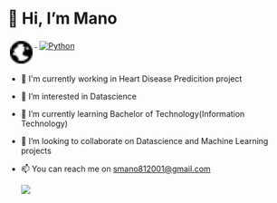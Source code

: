 <h1> 👋 Hi, I’m Mano</h1>
 <a href="https://github.com/Mano181" target="_blank" rel="noopener noreferrer"> <img src="https://raw.githubusercontent.com/iconic/open-iconic/master/svg/globe.svg" alt="Python" height="40" style="vertical-align:top; margin:4px"> </a>
 <a href="https://www.linkedin.com/in/mano-s-202519191/" target="_blank" rel="noopener noreferrer"> <img src="https://cdn.jsdelivr.net/npm/simple-icons@v3/icons/linkedin.svg" alt="Python" height="40" style="vertical-align:top; margin:4px"></a>

- 🔭 I'm currently working in Heart Disease Predicition project
- 👀 I’m interested in Datascience
- 🌱 I’m currently learning Bachelor of Technology(Information Technology)
- 💞️ I’m looking to collaborate on Datascience and Machine Learning projects
- 📫 You can  reach me on smano812001@gmail.com



   ![](https://visitor-badge.laobi.icu/badge?page_id=Mano181.Mano181)
<!---
Mano181/Mano181 is a ✨ special ✨ repository because its `README.md` (this file) appears on your GitHub profile.
You can click the Preview link to take a look at your changes.
--->
